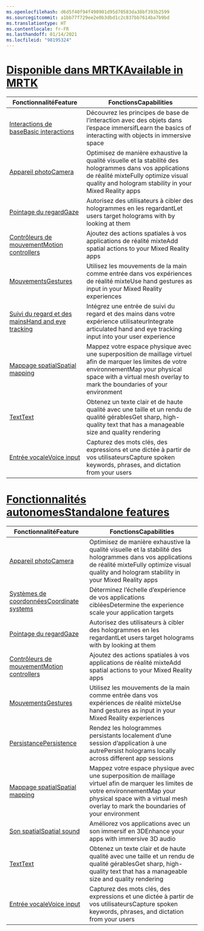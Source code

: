 ```yaml
---
ms.openlocfilehash: d6d5f40f94f490901d95d70583da38bf393b2599
ms.sourcegitcommit: a1bb77f729ee2e0b3dbd1c2c837bb7614ba7b9bd
ms.translationtype: HT
ms.contentlocale: fr-FR
ms.lasthandoff: 01/14/2021
ms.locfileid: "98195324"
---
```

# <a name="available-in-mrtk"></a>[<span data-ttu-id="6231a-101">Disponible dans MRTK</span><span class="sxs-lookup"><span data-stu-id="6231a-101">Available in MRTK</span></span>](#tab/mrtk)

|  <span data-ttu-id="6231a-102">Fonctionnalité</span><span class="sxs-lookup"><span data-stu-id="6231a-102">Feature</span></span>  |  <span data-ttu-id="6231a-103">Fonctions</span><span class="sxs-lookup"><span data-stu-id="6231a-103">Capabilities</span></span>  |
| --- | --- |
| [<span data-ttu-id="6231a-104">Interactions de base</span><span class="sxs-lookup"><span data-stu-id="6231a-104">Basic interactions</span></span>](../unity/mrtk-101.md) | <span data-ttu-id="6231a-105">Découvrez les principes de base de l’interaction avec des objets dans l’espace immersif</span><span class="sxs-lookup"><span data-stu-id="6231a-105">Learn the basics of interacting with objects in immersive space</span></span> |
| [<span data-ttu-id="6231a-106">Appareil photo</span><span class="sxs-lookup"><span data-stu-id="6231a-106">Camera</span></span>](../unity/camera-in-unity.md) | <span data-ttu-id="6231a-107">Optimisez de manière exhaustive la qualité visuelle et la stabilité des hologrammes dans vos applications de réalité mixte</span><span class="sxs-lookup"><span data-stu-id="6231a-107">Fully optimize visual quality and hologram stability in your Mixed Reality apps</span></span> |
| [<span data-ttu-id="6231a-108">Pointage du regard</span><span class="sxs-lookup"><span data-stu-id="6231a-108">Gaze</span></span>](../unity/gaze-in-unity.md) | <span data-ttu-id="6231a-109">Autorisez des utilisateurs à cibler des hologrammes en les regardant</span><span class="sxs-lookup"><span data-stu-id="6231a-109">Let users target holograms with by looking at them</span></span> |
| [<span data-ttu-id="6231a-110">Contrôleurs de mouvement</span><span class="sxs-lookup"><span data-stu-id="6231a-110">Motion controllers</span></span>](../unity/motion-controllers-in-unity.md) | <span data-ttu-id="6231a-111">Ajoutez des actions spatiales à vos applications de réalité mixte</span><span class="sxs-lookup"><span data-stu-id="6231a-111">Add spatial actions to your Mixed Reality apps</span></span> |
| [<span data-ttu-id="6231a-112">Mouvements</span><span class="sxs-lookup"><span data-stu-id="6231a-112">Gestures</span></span>](../unity/gestures-in-unity.md) | <span data-ttu-id="6231a-113">Utilisez les mouvements de la main comme entrée dans vos expériences de réalité mixte</span><span class="sxs-lookup"><span data-stu-id="6231a-113">Use hand gestures as input in your Mixed Reality experiences</span></span> |
| [<span data-ttu-id="6231a-114">Suivi du regard et des mains</span><span class="sxs-lookup"><span data-stu-id="6231a-114">Hand and eye tracking</span></span>](../unity/hand-eye-in-unit.md) | <span data-ttu-id="6231a-115">Intégrez une entrée de suivi du regard et des mains dans votre expérience utilisateur</span><span class="sxs-lookup"><span data-stu-id="6231a-115">Integrate articulated hand and eye tracking input into your user experience</span></span> |
| [<span data-ttu-id="6231a-116">Mappage spatial</span><span class="sxs-lookup"><span data-stu-id="6231a-116">Spatial mapping</span></span>](../unity/spatial-mapping-in-unity.md) | <span data-ttu-id="6231a-117">Mappez votre espace physique avec une superposition de maillage virtuel afin de marquer les limites de votre environnement</span><span class="sxs-lookup"><span data-stu-id="6231a-117">Map your physical space with a virtual mesh overlay to mark the boundaries of your environment</span></span> |
| [<span data-ttu-id="6231a-118">Text</span><span class="sxs-lookup"><span data-stu-id="6231a-118">Text</span></span>](../unity/text-in-unity.md) | <span data-ttu-id="6231a-119">Obtenez un texte clair et de haute qualité avec une taille et un rendu de qualité gérables</span><span class="sxs-lookup"><span data-stu-id="6231a-119">Get sharp, high-quality text that has a manageable size and quality rendering</span></span> |
| [<span data-ttu-id="6231a-120">Entrée vocale</span><span class="sxs-lookup"><span data-stu-id="6231a-120">Voice input</span></span>](../unity/voice-input-in-unity.md) | <span data-ttu-id="6231a-121">Capturez des mots clés, des expressions et une dictée à partir de vos utilisateurs</span><span class="sxs-lookup"><span data-stu-id="6231a-121">Capture spoken keywords, phrases, and dictation from your users</span></span>|

# <a name="standalone-features"></a>[<span data-ttu-id="6231a-122">Fonctionnalités autonomes</span><span class="sxs-lookup"><span data-stu-id="6231a-122">Standalone features</span></span>](#tab/standalone)

|  <span data-ttu-id="6231a-123">Fonctionnalité</span><span class="sxs-lookup"><span data-stu-id="6231a-123">Feature</span></span>  |  <span data-ttu-id="6231a-124">Fonctions</span><span class="sxs-lookup"><span data-stu-id="6231a-124">Capabilities</span></span>  |
| --- | --- |
| [<span data-ttu-id="6231a-125">Appareil photo</span><span class="sxs-lookup"><span data-stu-id="6231a-125">Camera</span></span>](../unity/camera-in-unity.md) | <span data-ttu-id="6231a-126">Optimisez de manière exhaustive la qualité visuelle et la stabilité des hologrammes dans vos applications de réalité mixte</span><span class="sxs-lookup"><span data-stu-id="6231a-126">Fully optimize visual quality and hologram stability in your Mixed Reality apps</span></span> |
| [<span data-ttu-id="6231a-127">Systèmes de coordonnées</span><span class="sxs-lookup"><span data-stu-id="6231a-127">Coordinate systems</span></span>](../unity/coordinate-systems-in-unity.md) | <span data-ttu-id="6231a-128">Déterminez l’échelle d’expérience de vos applications ciblées</span><span class="sxs-lookup"><span data-stu-id="6231a-128">Determine the experience scale your application targets</span></span> |
| [<span data-ttu-id="6231a-129">Pointage du regard</span><span class="sxs-lookup"><span data-stu-id="6231a-129">Gaze</span></span>](../unity/gaze-in-unity.md) | <span data-ttu-id="6231a-130">Autorisez des utilisateurs à cibler des hologrammes en les regardant</span><span class="sxs-lookup"><span data-stu-id="6231a-130">Let users target holograms with by looking at them</span></span> |
| [<span data-ttu-id="6231a-131">Contrôleurs de mouvement</span><span class="sxs-lookup"><span data-stu-id="6231a-131">Motion controllers</span></span>](../unity/motion-controllers-in-unity.md) | <span data-ttu-id="6231a-132">Ajoutez des actions spatiales à vos applications de réalité mixte</span><span class="sxs-lookup"><span data-stu-id="6231a-132">Add spatial actions to your Mixed Reality apps</span></span> |
| [<span data-ttu-id="6231a-133">Mouvements</span><span class="sxs-lookup"><span data-stu-id="6231a-133">Gestures</span></span>](../unity/gestures-in-unity.md) | <span data-ttu-id="6231a-134">Utilisez les mouvements de la main comme entrée dans vos expériences de réalité mixte</span><span class="sxs-lookup"><span data-stu-id="6231a-134">Use hand gestures as input in your Mixed Reality experiences</span></span> |
| [<span data-ttu-id="6231a-135">Persistance</span><span class="sxs-lookup"><span data-stu-id="6231a-135">Persistence</span></span>](../unity/persistence-in-unity.md) | <span data-ttu-id="6231a-136">Rendez les hologrammes persistants localement d’une session d’application à une autre</span><span class="sxs-lookup"><span data-stu-id="6231a-136">Persist holograms locally across different app sessions</span></span> |
| [<span data-ttu-id="6231a-137">Mappage spatial</span><span class="sxs-lookup"><span data-stu-id="6231a-137">Spatial mapping</span></span>](../unity/spatial-mapping-in-unity.md) | <span data-ttu-id="6231a-138">Mappez votre espace physique avec une superposition de maillage virtuel afin de marquer les limites de votre environnement</span><span class="sxs-lookup"><span data-stu-id="6231a-138">Map your physical space with a virtual mesh overlay to mark the boundaries of your environment</span></span> |
| [<span data-ttu-id="6231a-139">Son spatial</span><span class="sxs-lookup"><span data-stu-id="6231a-139">Spatial sound</span></span>](../unity/spatial-sound-in-unity.md) | <span data-ttu-id="6231a-140">Améliorez vos applications avec un son immersif en 3D</span><span class="sxs-lookup"><span data-stu-id="6231a-140">Enhance your apps with immersive 3D audio</span></span> |
| [<span data-ttu-id="6231a-141">Text</span><span class="sxs-lookup"><span data-stu-id="6231a-141">Text</span></span>](../unity/text-in-unity.md) | <span data-ttu-id="6231a-142">Obtenez un texte clair et de haute qualité avec une taille et un rendu de qualité gérables</span><span class="sxs-lookup"><span data-stu-id="6231a-142">Get sharp, high-quality text that has a manageable size and quality rendering</span></span> |
| [<span data-ttu-id="6231a-143">Entrée vocale</span><span class="sxs-lookup"><span data-stu-id="6231a-143">Voice input</span></span>](../unity/voice-input-in-unity.md) | <span data-ttu-id="6231a-144">Capturez des mots clés, des expressions et une dictée à partir de vos utilisateurs</span><span class="sxs-lookup"><span data-stu-id="6231a-144">Capture spoken keywords, phrases, and dictation from your users</span></span>|


